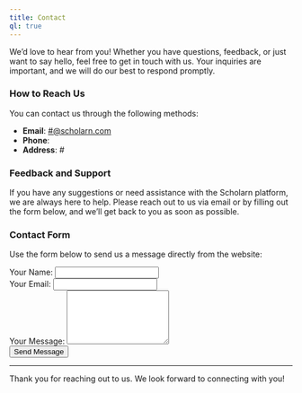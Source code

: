 ```yaml
---
title: Contact
ql: true
---
```


We’d love to hear from you! Whether you have questions, feedback, or just want to say hello, feel free to get in touch with us. Your inquiries are important, and we will do our best to respond promptly.

### How to Reach Us

You can contact us through the following methods:

- **Email**: [#@scholarn.com](mailto:#@scholarn.com)
- **Phone**: 
- **Address**: #

### Feedback and Support

If you have any suggestions or need assistance with the Scholarn platform, we are always here to help. Please reach out to us via email or by filling out the form below, and we’ll get back to you as soon as possible.

### Contact Form

Use the form below to send us a message directly from the website:

<form action="https://formspree.io/your-email@domain.com" method="POST">
    <label for="name">Your Name:</label>
    <input type="text" id="name" name="name" required>
    <br>
    <label for="email">Your Email:</label>
    <input type="email" id="email" name="_replyto" required>
    <br> 
    <label for="message">Your Message:</label>
    <textarea id="message" name="message" rows="6" required></textarea>
    <br>
    <button type="submit">Send Message</button>
</form>

---

Thank you for reaching out to us. We look forward to connecting with you!

